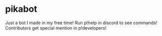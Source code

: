# pikabot
Just a bot I made in my free time!
Run p!help in discord to see commands!
Contributors get special mention in p!developers!
